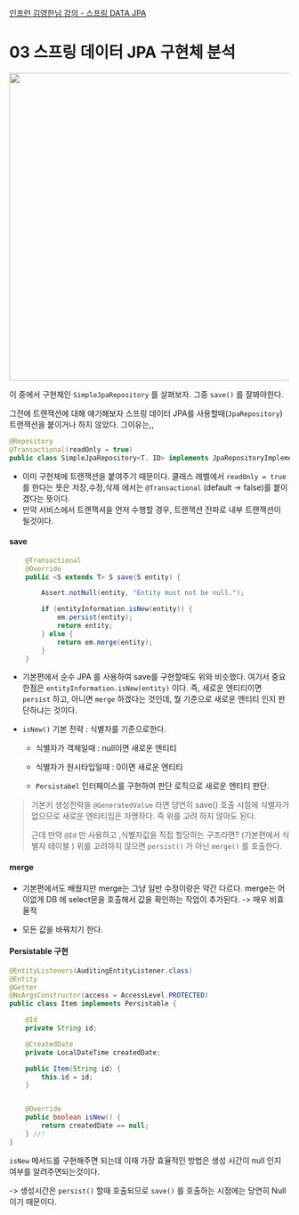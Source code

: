 [인프런 김영한님 강의 - 스프링 DATA JPA](https://www.inflearn.com/course/%EC%8A%A4%ED%94%84%EB%A7%81-%EB%8D%B0%EC%9D%B4%ED%84%B0-JPA-%EC%8B%A4%EC%A0%84/dashboard)


# 03 스프링 데이터 JPA 구현체 분석

<img title="" src="https://velog.velcdn.com/images/wonizizi99/post/11f76cbc-1490-488a-b268-e2d8ace2bc17/image.png" alt="" data-align="center" width="553">

이 중에서 구현체인 `SimpleJpaRepository` 를 살펴보자. 그중 `save()` 를 잘봐야한다.

그전에 트랜잭션에 대해 얘기해보자 스프링 데이터 JPA를 사용할때(`JpaRepository`) 트랜잭션을 붙이거나 하지 않았다. 그이유는,,

```java
@Repository
@Transactional(readOnly = true)
public class SimpleJpaRepository<T, ID> implements JpaRepositoryImplementation<T, ID> {
```

+ 이미 구현체에 트랜잭션을 붙여주기 때문이다. 클래스 레벨에서 `readOnly = true` 를 한다는 뜻은 저장,수정,삭제 에서는 `@Transactional` (default -> false)를 붙이겠다는 뜻이다.
+ 만약 서비스에서 트랜잭셔을 먼저 수행할 경우, 트랜잭션 전파로 내부 트랜잭션이 될것이다.

#### save

```java
    @Transactional
    @Override
    public <S extends T> S save(S entity) {

        Assert.notNull(entity, "Entity must not be null.");

        if (entityInformation.isNew(entity)) {
            em.persist(entity);
            return entity;
        } else {
            return em.merge(entity);
        }
    }
```

+ 기본편에서 순수 JPA 를 사용하여 save를 구현할때도 위와 비슷했다. 여기서 중요한점은 `entityInformation.isNew(entity)` 이다. 즉, 새로운 엔티티이면 `persist` 하고, 아니면 `merge` 하겠다는 것인데,  뭘 기준으로 새로운 엔티티 인지 판단하냐는 것이다.



+ `isNew()` 기본 전략 : 식별자를 기준으로한다.
  
  + 식별자가 객체일때 : null이면 새로운 엔티티
  
  + 식별자가 원시타입일때 : 0이면 새로운 엔티티
  
  + `Persistabel` 인터페이스를 구현하여 판단 로직으로 새로운 엔티티 판단.



> 기본키 생성전략을 `@GeneratedValue` 라면 당연히 save() 호출 시점에 식별자가 없으므로 새로운 엔티티임은 자명하다. 즉 위를 고려 하지 않아도 된다.
> 
> 근데 만약 `@Id` 만 사용하고 ,식별자값을 직접 할당하는 구조라면? (기본편에서 식별자 테이블 ) 위를 고려하지 않으면 `persist()` 가 아닌 `merge()` 를 호출한다. 



#### merge

+ 기본편에서도 배웠지만 merge는 그냥 일반 수정이랑은 약간 다르다. merge는 어이없게 DB 에 select문을 호출해서 값을 확인하는 작업이 추가된다. -> 매우 비효율적

+ 모든 값을 바꿔치기 한다.



#### Persistable 구현

```java
@EntityListeners(AuditingEntityListener.class)
@Entity
@Getter
@NoArgsConstructor(access = AccessLevel.PROTECTED)
public class Item implements Persistable {

    @Id
    private String id;

    @CreatedDate
    private LocalDateTime createdDate;

    public Item(String id) {
        this.id = id;
    }


    @Override
    public boolean isNew() {
        return createdDate == null;
    } //!
}
```

`isNew` 메서드를 구현해주면 되는데 이때 가장 효율적인 방법은 생성 시간이 null 인지 여부를 알려주면되는것이다.

-> 생성시간은 `persist()` 할때 호출되므로 `save()` 를 호출하는 시점에는 당연히 Null 이기 때문이다.
